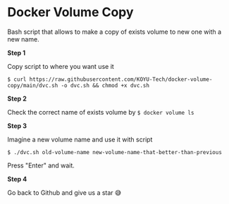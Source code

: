 # Docker Volume Copy

Bash script that allows to make a copy of exists volume to new one with a new name.

**Step 1**

Copy script to where you want use it

```
$ curl https://raw.githubusercontent.com/KOYU-Tech/docker-volume-copy/main/dvc.sh -o dvc.sh && chmod +x dvc.sh
```

**Step 2**

Check the correct name of exists volume by ```$ docker volume ls```

**Step 3**

Imagine a new volume name and use it with script

```
$ ./dvc.sh old-volume-name new-volume-name-that-better-than-previous
```

Press "Enter" and wait.

**Step 4**

Go back to Github and give us a star 😅